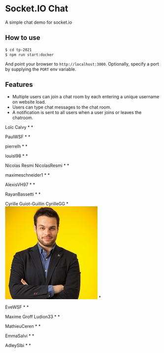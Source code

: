 
# Socket.IO Chat

A simple chat demo for socket.io

## How to use

```
$ cd tp-2021
$ npm run start:docker
```

And point your browser to `http://localhost:3000`. Optionally, specify
a port by supplying the `PORT` env variable.

## Features

- Multiple users can join a chat room by each entering a unique username
on website load.
- Users can type chat messages to the chat room.
- A notification is sent to all users when a user joins or leaves
the chatroom.


 Loïc Calvy
 *
 *

 PaulWSF
 *
 *

 pierrelh
 *
 *

 louisl98
 *
 *

 Nicolas Resmi  NicolasResmi
 *
 *

 maximeschneider1
 *
 *

 AlexisVH97
 *
 *

 RayanBassetti
 *
 *

 Cyrille Guiot-Guillin  CyrilleGG
 *
 ![Cyrille Guiot-Guillin](public/cyrille.jpg)
 *

 EveWSF
 *
 *

 Maxime Groff  Ludion33
 *
 *

 MathieuCeren
 *
 *

 EmmaSalvi
 *
 *

 AdleySlbi
 *
 *

